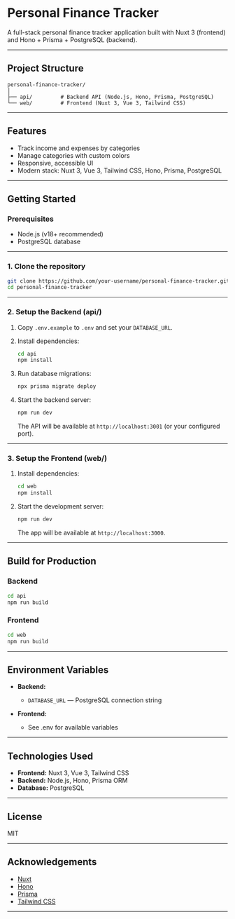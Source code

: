 # Personal Finance Tracker

A full-stack personal finance tracker application built with Nuxt 3 (frontend) and Hono + Prisma + PostgreSQL (backend).

---

## Project Structure

```
personal-finance-tracker/
│
├── api/         # Backend API (Node.js, Hono, Prisma, PostgreSQL)
└── web/         # Frontend (Nuxt 3, Vue 3, Tailwind CSS)
```

---

## Features

- Track income and expenses by categories
- Manage categories with custom colors
- Responsive, accessible UI
- Modern stack: Nuxt 3, Vue 3, Tailwind CSS, Hono, Prisma, PostgreSQL

---

## Getting Started

### Prerequisites

- Node.js (v18+ recommended)
- PostgreSQL database

---

### 1. Clone the repository

```sh
git clone https://github.com/your-username/personal-finance-tracker.git
cd personal-finance-tracker
```

---

### 2. Setup the Backend (api/)

1. Copy `.env.example` to `.env` and set your `DATABASE_URL`.
2. Install dependencies:

   ```sh
   cd api
   npm install
   ```

3. Run database migrations:

   ```sh
   npx prisma migrate deploy
   ```

4. Start the backend server:

   ```sh
   npm run dev
   ```

   The API will be available at `http://localhost:3001` (or your configured port).

---

### 3. Setup the Frontend (web/)

1. Install dependencies:

   ```sh
   cd web
   npm install
   ```

2. Start the development server:

   ```sh
   npm run dev
   ```

   The app will be available at `http://localhost:3000`.

---

## Build for Production

### Backend

```sh
cd api
npm run build
```

### Frontend

```sh
cd web
npm run build
```

---

## Environment Variables

- **Backend:**

  - `DATABASE_URL` — PostgreSQL connection string

- **Frontend:**
  - See .env for available variables

---

## Technologies Used

- **Frontend:** Nuxt 3, Vue 3, Tailwind CSS
- **Backend:** Node.js, Hono, Prisma ORM
- **Database:** PostgreSQL

---

## License

MIT

---

## Acknowledgements

- [Nuxt](https://nuxt.com/)
- [Hono](https://hono.dev/)
- [Prisma](https://www.prisma.io/)
- [Tailwind CSS](https://tailwindcss.com/)

---
